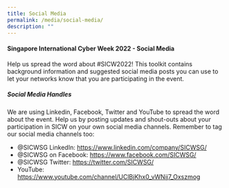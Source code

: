 ```yaml
---
title: Social Media
permalink: /media/social-media/
description: ""
---
```

#### **Singapore International Cyber Week 2022 - Social Media**

Help us spread the word about #SICW2022! This toolkit contains background information and suggested social media posts you can use to let your networks know that you are participating in the event.

##### **Social Media Handles**

We are using Linkedin, Facebook, Twitter and YouTube to spread the word about the event. Help us by posting updates and shout-outs about your participation in SICW on your own social media channels. Remember to tag our social media channels too:
+ @SICWSG LinkedIn: <a href="https://www.linkedin.com/company/SICWSG/" target="_blank">https://www.linkedin.com/company/SICWSG/</a>
+ @SICWSG on Facebook: <a href="https://www.facebook.com/SICWSG/" target="_blank">https://www.facebook.com/SICWSG/</a>
+ @SICWSG Twitter: <a href="https://twitter.com/SICWSG/" target="_blank">https://twitter.com/SICWSG/</a>
+ YouTube: <a href="https://www.youtube.com/channel/UClBjKhx0_vWNij7_Oxszmog" target="_blank">https://www.youtube.com/channel/UClBjKhx0_vWNij7_Oxszmog</a>
